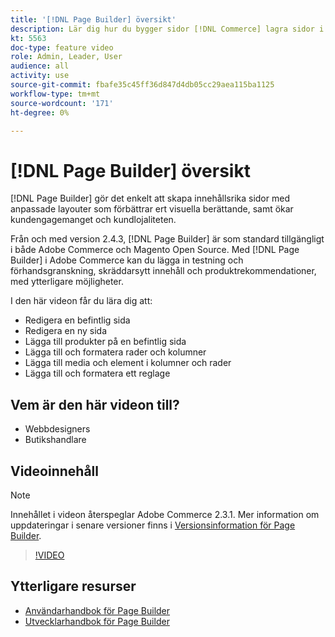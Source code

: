 ```yaml
---
title: '[!DNL Page Builder] översikt'
description: Lär dig hur du bygger sidor [!DNL Commerce] lagra sidor i administratören med [!DNL Page Builder].
kt: 5563
doc-type: feature video
role: Admin, Leader, User
audience: all
activity: use
source-git-commit: fbafe35c45ff36d847d4db05cc29aea115ba1125
workflow-type: tm+mt
source-wordcount: '171'
ht-degree: 0%

---
```



# [!DNL Page Builder] översikt

[!DNL Page Builder] gör det enkelt att skapa innehållsrika sidor med anpassade layouter som förbättrar ert visuella berättande, samt ökar kundengagemanget och kundlojaliteten.

Från och med version 2.4.3, [!DNL Page Builder] är som standard tillgängligt i både Adobe Commerce och Magento Open Source. Med [!DNL Page Builder] i Adobe Commerce kan du lägga in testning och förhandsgranskning, skräddarsytt innehåll och produktrekommendationer, med ytterligare möjligheter.

I den här videon får du lära dig att:

- Redigera en befintlig sida
- Redigera en ny sida
- Lägga till produkter på en befintlig sida
- Lägga till och formatera rader och kolumner
- Lägga till media och element i kolumner och rader
- Lägga till och formatera ett reglage

## Vem är den här videon till?

- Webbdesigners
- Butikshandlare

## Videoinnehåll

>[!NOTE]
>
>Innehållet i videon återspeglar Adobe Commerce 2.3.1. Mer information om uppdateringar i senare versioner finns i [Versionsinformation för Page Builder](https://devdocs.magento.com/page-builder/docs/release-notes.html).

>[!VIDEO](https://video.tv.adobe.com/v/35783?quality=12&learn=on)

## Ytterligare resurser

- [Användarhandbok för Page Builder](https://docs.magento.com/user-guide/cms/page-builder.html)
- [Utvecklarhandbok för Page Builder](https://devdocs.magento.com/page-builder/docs/index.html)
